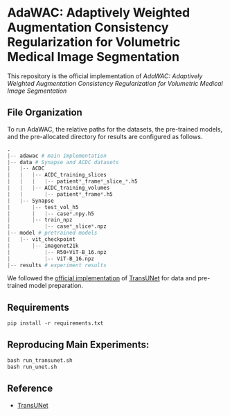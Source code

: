 # AdaWAC: Adaptively Weighted Augmentation Consistency Regularization for Volumetric Medical Image Segmentation
This repository is the official implementation of _AdaWAC: Adaptively Weighted Augmentation Consistency Regularization for Volumetric Medical Image Segmentation_


## File Organization
To run AdaWAC, the relative paths for the datasets, the pre-trained models, and the pre-allocated directory for results are configured as follows.

```python
.
|-- adawac # main implementation 
|-- data # Synapse and ACDC datasets
|   |-- ACDC
|   |   |-- ACDC_training_slices
|   |   |   |-- patient*_frame*_slice_*.h5
|   |   |-- ACDC_training_volumes
|   |       |-- patient*_frame*.h5
|   |-- Synapse
|       |-- test_vol_h5
|       |   |-- case*.npy.h5
|       |-- train_npz
|           |-- case*_slice*.npz
|-- model # pretrained models
|   |-- vit_checkpoint
|       |-- imagenet21k
|           |-- R50+ViT-B_16.npz
|           |-- ViT-B_16.npz
|-- results # experiment results
```

We followed the [official implementation](https://github.com/Beckschen/TransUNet) of [TransUNet](https://arxiv.org/abs/2102.04306) for data and pre-trained model preparation.


## Requirements
```
pip install -r requirements.txt
```


## Reproducing Main Experiments:
```python
bash run_transunet.sh
bash run_unet.sh
```


## Reference
* [TransUNet](https://github.com/Beckschen/TransUNet)
